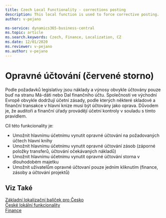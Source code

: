 ```yaml
---
title: Czech Local Functionality - corrections posting
description: This local function is used to force corrective posting.
author: v-pejano

ms-service: dynamics365-business-central
ms.topic: article
ms.search.keywords: Czech, Finance, Localization, CZ
ms.date: 12/01/2020
ms.reviewer: v-pejano
ms.author: v-pejano
---
```


# Opravné účtování (červené storno)

Podle požadavků legislativy jsou náklady a výnosy obvykle účtovány pouze buď na stranu Má-dáti nebo Dal finančního účtu. Společnosti ve východní Evropě obvykle dodržují účetní zásady, podle kterých některé skladové a finanční transakce v hlavní knize musí být účtovány jako oprava. Důvodem je, že auditoři a finanční úřady provádějí účetní kontroly v souladu s tímto pravidlem.  

Cíl této funkcionality je:

- Umožnit hlavnímu účetnímu vynutit opravné účtování na požadovaných účtech hlavní knihy
- Umožnit hlavnímu účetnímu vynutit opravné účtování zásob (záporné položky transferů, účtování očekávaných nákladů)
- Umožnit hlavnímu účetnímu vynutit opravné účtování storna v dlouhodobém majetku
- Umožnit uživatelům opravné účtovaní pouze jedním kliknutím (finance, zásoby a účtování projektů)

## Viz Také

[Základní lokalizační balíček pro Česko](ui-extensions-core-localization-pack-cz.md)  
[České lokální funkcionality](czech-local-functionality.md)  
[Finance](../../finance.md)  
